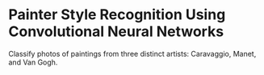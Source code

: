# Painter Style Recognition Using Convolutional Neural Networks
 Classify photos of paintings from three distinct artists: Caravaggio, Manet, and Van Gogh.
